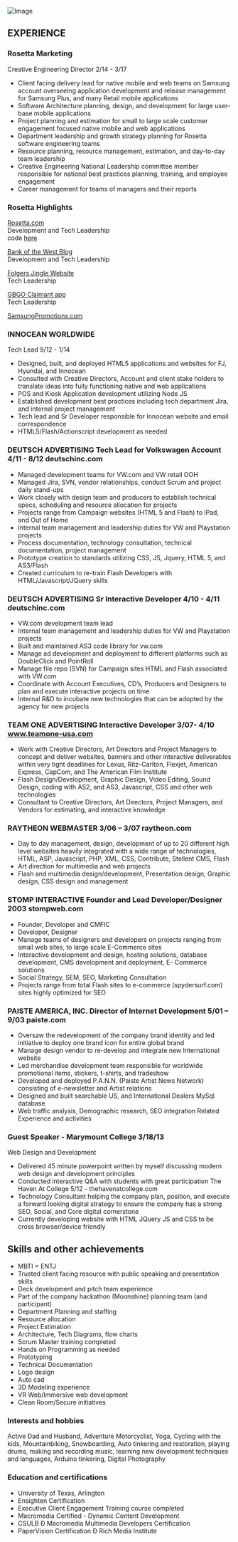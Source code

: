
![Image](images/2012_Social_Headshot.jpg)


## EXPERIENCE
### Rosetta Marketing
Creative Engineering Director 2/14 - 3/17

- Client facing delivery lead for native mobile and web teams on Samsung account overseeing application development and release management for Samsung Plus, and many Retail mobile applications
- Software Architecture planning, design, and development for large user-base mobile applications
- Project planning and estimation for small to large scale customer engagement focused native mobile and web
applications
- Department leadership and growth strategy planning for Rosetta software engineering teams
- Resource planning, resource management, estimation, and day-to-day team leadership
- Creative Engineering National Leadership committee member responsible for national best practices planning, training,
and employee engagement
- Career management for teams of managers and their reports

### Rosetta Highlights
[Rosetta.com](http://www.rosetta.com)<br />
Development and Tech Leadership <br />
code [here](https://github.com/PaulAlbertson/rosesite)

[Bank of the West Blog](https://blog.bankofthewest.com)<br />
Development and Tech Leadership <br />

[Folgers Jingle Website](https://jingle.folgerscoffee.com)<br />
Tech Leadership <br />

[GBGO Claimant app](https://play.google.com/store/apps/details?id=com.GallagherBassett.GBGOClaimant)<br />
Tech Leadership <br />

[SamsungPromotions.com](http://www.samsungpromtions.com)


### INNOCEAN WORLDWIDE
Tech Lead 9/12 - 1/14

- Designed, built, and deployed HTML5 applications and websites for FJ, Hyundai, and Innocean
- Consulted with Creative Directors, Account and client stake holders to translate ideas into fully functioning native and
web applications
- POS and Kiosk Application development utilizing Node JS
- Established development best practices including tech department Jira, and internal project management
- Tech lead and Sr Developer responsible for Innocean website and email correspondence
- HTML5/Flash/Actionscript development as needed

### DEUTSCH ADVERTISING Tech Lead for Volkswagen Account 4/11 - 8/12 deutschinc.com
- Managed development teams for VW.com and VW retail OOH
- Managed Jira, SVN, vendor relationships, conduct Scrum and project daily stand-ups
- Work closely with design team and producers to establish technical specs, scheduling and resource allocation for
projects
- Projects range from Campaign websites (HTML 5 and Flash) to iPad, and Out of Home
- Internal team management and leadership duties for VW and Playstation projects
- Process documentation, technology consultation, technical documentation, project management
- Prototype creation to standards utilizing CSS, JS, Jquery, HTML 5, and AS3/Flash
- Created curriculum to re-train Flash Developers with HTML/Javascript/JQuery skills

### DEUTSCH ADVERTISING Sr Interactive Developer 4/10 - 4/11 deutschinc.com
- VW.com development team lead
- Internal team management and leadership duties for VW and Playstation projects
- Built and maintained AS3 code library for vw.com
- Manage ad development and deployment to different platforms such as DoubleClick and PointRoll
- Manage file repo (SVN) for Campaign sites HTML and Flash associated with VW.com
- Coordinate with Account Executives, CD’s, Producers and Designers to plan and execute interactive projects on time
- Internal R&D to incubate new technologies that can be adopted by the agency for new projects

### TEAM ONE ADVERTISING Interactive Developer 3/07- 4/10 www.teamone-usa.com
- Work with Creative Directors, Art Directors and Project Managers to concept and deliver websites, banners and other
interactive deliverables within very tight deadlines for Lexus, Ritz-Carlton, Flexjet, American Express, CapCom, and The
American Film Institute
- Flash Design/Development, Graphic Design, Video Editing, Sound Design, coding with AS2, and AS3, Javascript, CSS and
other web technologies
- Consultant to Creative Directors, Art Directors, Project Managers, and Vendors for estimating, and interactive knowledge

### RAYTHEON WEBMASTER 3/06 – 3/07 raytheon.com
- Day to day management, design, development of up to 20 different high level websites heavily integrated with a wide
range of technologies, HTML, ASP, Javascript, PHP, XML, CSS, Contribute, Stellent CMS, Flash
- Art direction for multimedia and web projects
- Flash and multimedia design/development, Presentation design, Graphic design, CSS design and management

### STOMP INTERACTIVE Founder and Lead Developer/Designer 2003 stompweb.com
- Founder, Developer and CMFIC
- Developer, Designer
- Manage teams of designers and developers on projects ranging from small web sites, to large scale E-Commerce sites
- Interactive development and design, hosting solutions, database development, CMS development and deployment, E-
Commerce solutions
- Social Strategy, SEM, SEO, Marketing Consultation
- Projects range from total Flash sites to e-commerce (spydersurf.com) sites highly optimized for SEO

### PAISTE AMERICA, INC. Director of Internet Development 5/01 – 9/03 paiste.com
- Oversaw the redevelopment of the company brand identity and led initiative to deploy one brand icon for entire global
brand
- Manage design vendor to re-develop and integrate new International website
- Led merchandise development team responsible for worldwide promotional items, stickers, t-shirts, and tradeshow
- Developed and deployed P.A.N.N. (Paiste Artist News Network) consisting of e-newsletter and Artist relations
- Designed and built searchable US, and International Dealers MySql database
- Web traffic analysis, Demographic research, SEO integration
Related Experience and activities

### Guest Speaker - Marymount College 3/18/13
Web Design and Development
- Delivered 45 minute powerpoint written by myself discussing modern web design and development principles
- Conducted interactive Q&A with students with great participation
The Haven At College 5/12 - thehavenatcollege.com
- Technology Consultant helping the company plan, position, and execute a forward looking digital strategy to ensure the
company has a strong SEO, Social, and Core digital cornerstone
- Currently developing website with HTML JQuery JS and CSS to be cross browser/device friendly

## Skills and other achievements
- MBTI = ENTJ
- Trusted client facing resource with public speaking and presentation skills
- Deck development and pitch team experience
- Part of the company hackathon (Moonshine) planning team (and participant)
- Department Planning and staffing
- Resource allocation
- Project Estimation
- Architecture, Tech Diagrams, flow charts
- Scrum Master training completed
- Hands on Programming as needed
- Prototyping
- Technical Documentation
- Logo design
- Auto cad
- 3D Modeling experience
- VR Web/Immersive web development
- Clean Room/Secure initiatives

### Interests and hobbies
Active Dad and Husband, Adventure Motorcyclist, Yoga, Cycling with the kids, Mountainbiking, Snowboarding, Auto tinkering and restoration, playing drums, making and recording music, learning new development techniques and languages, Arduino tinkering, Digital Photography

### Education and certifications
- University of Texas, Arlington
- Ensighten Certification
- Executive Client Engagement Training course completed
- Macromedia Certified - Dynamic Content Development
- CSULB Ð Macromedia Multimedia Developers Certification
- PaperVision Certification Ð Rich Media Institute
